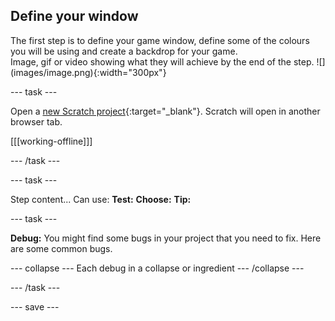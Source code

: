 ## Define your window

<div style="display: flex; flex-wrap: wrap">
<div style="flex-basis: 200px; flex-grow: 1; margin-right: 15px;">
The first step is to define your game window, define some of the colours you will be using and create a backdrop for your game. 
</div>
<div>
Image, gif or video showing what they will achieve by the end of the step. ![](images/image.png){:width="300px"}
</div>
</div>

--- task ---

Open a [new Scratch project](http://rpf.io/scratch-new){:target="_blank"}. Scratch will open in another browser tab.

[[[working-offline]]]

--- /task ---

--- task ---

Step content... 
Can use:
**Test:**
**Choose:**
**Tip:**

--- task ---

**Debug:** You might find some bugs in your project that you need to fix. Here are some common bugs.

--- collapse ---
Each debug in a collapse or ingredient
--- /collapse ---

--- /task ---

--- save ---